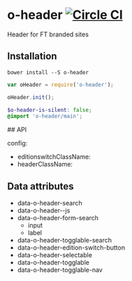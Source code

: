 # o-header [![Circle CI](https://circleci.com/gh/Financial-Times/o-header/tree/master.svg?style=svg)](https://circleci.com/gh/Financial-Times/o-header/tree/master)

Header for FT branded sites

## Installation

```
bower install --S o-header
```

```js
var oHeader = require('o-header');

oHeader.init();
```

```scss
$o-header-is-silent: false;
@import 'o-header/main';
```

## API

config:

* editionswitchClassName:
* headerClassName:

## Data attributes

* data-o-header-search
* data-o-header--js
* data-o-header-form-search
    - input
    - label
* data-o-header-togglable-search
* data-o-header-edition-switch-button
* data-o-header-selectable
* data-o-header-togglable
* data-o-header-togglable-nav
